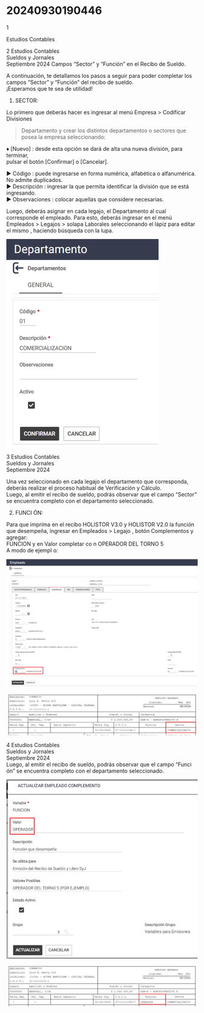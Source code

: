 # 20240930190446

 1 
 
  
Estudios Contables  


 
 
 
 2 Estudios Contables  
Sueldos y Jornales  
Septiembre  2024  Campos “Sector” y “Función” en el Recibo de Sueldo.  
 
A continuación, te detallamos los pasos a seguir para poder completar los campos 
“Sector” y “Función” del recibo de sueldo.  
¡Esperamos que te sea de utilidad!  
 
1. SECTOR:  
 
Lo primero que deberás hacer es ingresar al menú Empresa > Codificar Divisiones 
> Departamento  y crear los distintos departamentos o sectores que posea la 
empresa  seleccionando:  
 
♦ [Nuevo] : desde esta opción se dará de alta una nueva división, para terminar,  
pulsar el botón [Confirmar] o [Cancelar].  
 
► Código : puede ingresarse en forma numérica, alfabética o alfanumérica. No 
admite duplicados.  
► Descripción : ingresar la que permita identificar la división que se está 
ingresando.  
► Observaciones : colocar aquellas que considere necesarias.  
 
 
 
Luego, deberás asignar en cada legajo, el Departamento al cual corresponde el 
empleado. Para esto, deberás ingresar en el menú Empleados > Legajos > 
solapa Laborales  seleccionando  el lápiz  para editar el mismo , haciendo 
búsqueda  con la lupa.  
 


![Image 1 from page 1](images/image_1_1.png)

 
 
 
 3 Estudios Contables  
Sueldos y Jornales  
Septiembre  2024   
 
Una vez seleccionado en cada legajo el departamento que corresponda, deberás 
realizar el proceso habitual de Verificación y Cálculo.   
Luego, al emitir el recibo de sueldo, podrás observar que el campo “Sector”  se 
encuentra completo con el departamento seleccionado.  
 
 
 
2. FUNCI ÓN: 
 
Para que imprima en el recibo HOLISTOR V3.0 y HOLISTOR V2.0 la función que 
desempeña, ingresar en  Empleados  > Legajo , botón  Complementos  y agregar:   
FUNCION y en Valor completar co n OPERADOR DEL TORNO 5  
A modo de ejempl o: 


![Image 1 from page 2](images/image_2_1.png)

![Image 2 from page 2](images/image_2_2.png)

 
 
 
 4 Estudios Contables  
Sueldos y Jornales  
Septiembre  2024   
Luego, al emitir el recibo de sueldo, podrás observar que el campo “Funci ón” se 
encuentra completo con el departamento seleccionado.  
 
 
 
 
 


![Image 1 from page 3](images/image_3_1.png)

![Image 2 from page 3](images/image_3_2.png)


